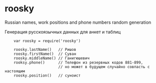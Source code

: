 # roosky

Russian names, work positions and phone numbers random generation

Генерация русскоязычных данных для анкет и таблиц

```
    var roosky = require('roosky')

    roosky.lastName()   // Ришов
    roosky.firstName()  // Суван
    roosky.middleName() // Ганигюшевич
    rooksy.phone()      // Телефон из резервных кодов 881-899,
                        // но может в будущем случайно совпасть с настоящим
    roosky.position()   // суноист

```